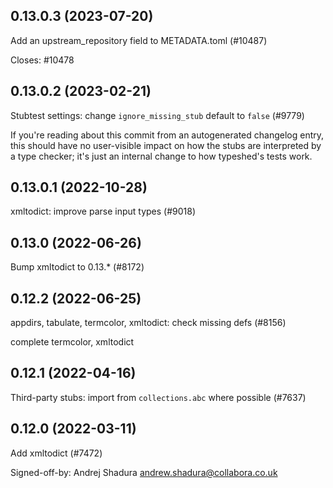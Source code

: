 ## 0.13.0.3 (2023-07-20)

Add an upstream_repository field to METADATA.toml (#10487)

Closes: #10478

## 0.13.0.2 (2023-02-21)

Stubtest settings: change `ignore_missing_stub` default to `false` (#9779)

If you're reading about this commit from an autogenerated changelog entry, this should have no user-visible impact on how the stubs are interpreted by a type checker; it's just an internal change to how typeshed's tests work.

## 0.13.0.1 (2022-10-28)

xmltodict: improve parse input types (#9018)

## 0.13.0 (2022-06-26)

Bump xmltodict to 0.13.* (#8172)

## 0.12.2 (2022-06-25)

appdirs, tabulate, termcolor, xmltodict: check missing defs (#8156)

complete termcolor, xmltodict

## 0.12.1 (2022-04-16)

Third-party stubs: import from `collections.abc` where possible (#7637)

## 0.12.0 (2022-03-11)

Add xmltodict (#7472)

Signed-off-by: Andrej Shadura <andrew.shadura@collabora.co.uk>

